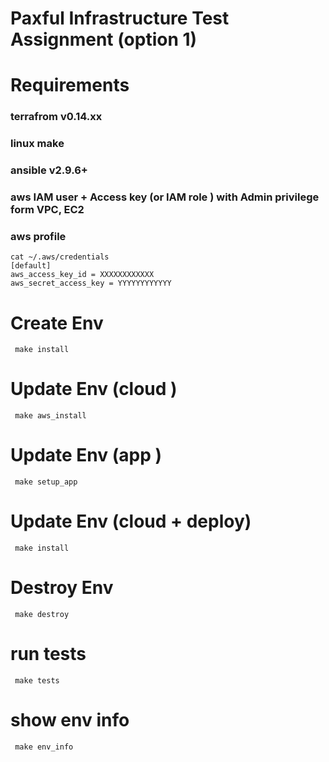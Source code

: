 Paxful Infrastructure Test Assignment (option 1)
================================

# Requirements

### terrafrom  v0.14.xx
### linux make
### ansible v2.9.6+
### aws IAM user  + Access key  (or IAM role ) with  Admin privilege  form VPC, EC2  
### aws profile 


````
cat ~/.aws/credentials
[default]
aws_access_key_id = XXXXXXXXXXXX
aws_secret_access_key = YYYYYYYYYYYY
````

# Create Env
```
 make install

```
# Update Env (cloud )

```
 make aws_install

```

# Update Env (app )

```
 make setup_app

```


# Update Env (cloud  +  deploy)

````
 make install

````


# Destroy  Env 

````
 make destroy

````


# run tests

````
 make tests

````

# show env info

````
 make env_info

````

